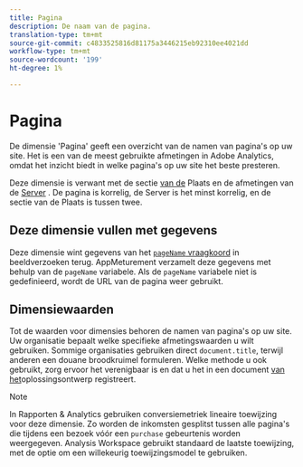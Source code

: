 ```yaml
---
title: Pagina
description: De naam van de pagina.
translation-type: tm+mt
source-git-commit: c4833525816d81175a3446215eb92310ee4021dd
workflow-type: tm+mt
source-wordcount: '199'
ht-degree: 1%

---
```



# Pagina

De dimensie &#39;Pagina&#39; geeft een overzicht van de namen van pagina&#39;s op uw site. Het is een van de meest gebruikte afmetingen in Adobe Analytics, omdat het inzicht biedt in welke pagina&#39;s op uw site het beste presteren.

Deze dimensie is verwant met de sectie [van de](site-section.md) Plaats en de afmetingen van de [Server](server.md) . De pagina is korrelig, de Server is het minst korrelig, en de sectie van de Plaats is tussen twee.

## Deze dimensie vullen met gegevens

Deze dimensie wint gegevens van het [`pageName` vraagkoord](/help/implement/validate/query-parameters.md) in beeldverzoeken terug. AppMeturement verzamelt deze gegevens met behulp van de `pageName` variabele. Als de `pageName` variabele niet is gedefinieerd, wordt de URL van de pagina weer gebruikt.

## Dimensiewaarden

Tot de waarden voor dimensies behoren de namen van pagina&#39;s op uw site. Uw organisatie bepaalt welke specifieke afmetingswaarden u wilt gebruiken. Sommige organisaties gebruiken direct `document.title`, terwijl anderen een douane broodkruimel formuleren. Welke methode u ook gebruikt, zorg ervoor het verenigbaar is en dat u het in een document [van het](/help/implement/prepare/solution-design.md)oplossingsontwerp registreert.

>[!NOTE]
>
>In Rapporten &amp; Analytics gebruiken conversiemetriek lineaire toewijzing voor deze dimensie. Zo worden de inkomsten gesplitst tussen alle pagina&#39;s die tijdens een bezoek vóór een `purchase` gebeurtenis worden weergegeven. Analysis Workspace gebruikt standaard de laatste toewijzing, met de optie om een willekeurig toewijzingsmodel te gebruiken.
